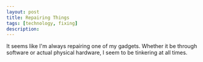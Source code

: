 ```yaml
---
layout: post
title: Repairing Things
tags: [technology, fixing]
description: 
---
```


It seems like I'm always repairing one of my gadgets. Whether it be through software or actual physical hardware, I seem to be tinkering at all times.